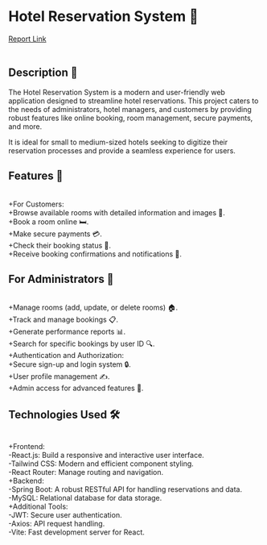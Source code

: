 <h1>Hotel Reservation System 🏨</h1>
<a href='https://github.com/user-attachments/files/17949375/chaier_de_charge_reservation_hotel.pdf'>Report Link</a><br/><br/>

<h2>Description 📖</h2>
The Hotel Reservation System is a modern and user-friendly web application designed to streamline hotel reservations. This project caters to the needs of administrators, hotel managers, and customers by providing robust features like online booking, room management, secure payments, and more.

It is ideal for small to medium-sized hotels seeking to digitize their reservation processes and provide a seamless experience for users.

<h2>Features 🚀</h2><br/>
+For Customers:<br/>
+Browse available rooms with detailed information and images 📸.<br/>
+Book a room online 🛏️.<br/>
+Make secure payments 💳.<br/>
+Check their booking status 📅.<br/>
+Receive booking confirmations and notifications 📩.<br/>
<h2>For Administrators 👤</h2><br/>
+Manage rooms (add, update, or delete rooms) 🏠.<br/>
+Track and manage bookings 📋.<br/>
+Generate performance reports 📊.<br/>
+Search for specific bookings by user ID 🔍.<br/>
+Authentication and Authorization:<br/>
+Secure sign-up and login system 🔒.<br/>
+User profile management ✍️.<br/>
+Admin access for advanced features 👑.<br/>
<h2>Technologies Used 🛠️</h2><br/>
+Frontend:<br/>
-React.js: Build a responsive and interactive user interface.<br/>
-Tailwind CSS: Modern and efficient component styling.<br/>
-React Router: Manage routing and navigation.<br/>
+Backend:<br/>
-Spring Boot: A robust RESTful API for handling reservations and data.<br/>
-MySQL: Relational database for data storage.<br/>
+Additional Tools:<br/>
-JWT: Secure user authentication.<br/>
-Axios: API request handling.<br/>
-Vite: Fast development server for React.<br/>

